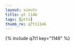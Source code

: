 ```yaml
--- 
layout: sieutv
title: pt 1146
tags: [pttv]
thumb_re: q7t11146
---
```

{% include q7t1 key="1146" %} 
